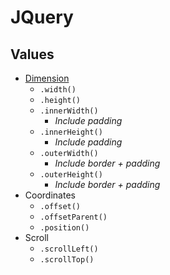 # JQuery
## Values
- [Dimension](jq-value-dimensions.html)
    - `.width()`
    - `.height()`
    - `.innerWidth()`
        - _Include padding_
    - `.innerHeight()`
        - _Include padding_
    - `.outerWidth()`
        - _Include border + padding_
    - `.outerHeight()`
        - _Include border + padding_
- Coordinates
    - `.offset()`
    - `.offsetParent()`
    - `.position()`
- Scroll
    - `.scrollLeft()`
    - `.scrollTop()`